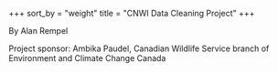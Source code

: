 +++
sort_by = "weight"
title = "CNWI Data Cleaning Project"
+++

By Alan Rempel

Project sponsor: Ambika Paudel, Canadian Wildlife Service branch of Environment and Climate Change Canada
